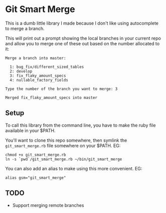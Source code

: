 # Git Smart Merge

This is a dumb little library I made because I don't like using autocomplete to merge a branch.

This will print out a prompt showing the local branches in your current repo and allow you to merge one of these out based on the number allocated to it:

```
Merge a branch into master:

  1: bug_fix/different_sized_tables
  2: develop
  3: fix_flaky_amount_specs
  4: nullable_factory_fields

Type the number of the branch you want to merge: 3

Merged fix_flaky_amount_specs into master
```

## Setup

To call this library from the command line, you have to make the ruby file available in your $PATH.

You'll want to clone this repo somewhere, then symlink the `git_smart_merge.rb` file somewhere on your $PATH. EG:

```
chmod +x git_smart_merge.rb
ln -s `pwd`/git_smart_merge.rb ~/bin/git_smart_merge
```

You can also add an alias to make using this more convenient. EG:

```
alias gsm="git_smart_merge"
```

## TODO

- Support merging remote branches
